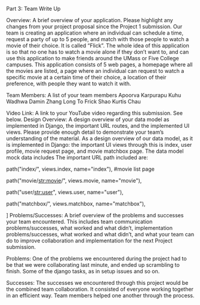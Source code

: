 Part 3: Team Write Up


Overview: A brief overview of your application. Please highlight any changes from your project proposal since the Project 1 submission.
Our team is creating an application where an individual can schedule a time, request a party of up to 5 people, and match with those people to watch a movie of their choice. It is called “Flick”. The whole idea of this application is so that no one has to watch a movie alone if they don’t want to, and can use this application to make friends around the UMass or Five College campuses. This application consists of 5 web pages, a homepage where all the movies are listed, a page where an individual can request to watch a specific movie at a certain time of their choice, a location of their preference, with people they want to watch it with.

Team Members: A list of your team members
Apoorva Karpurapu
Kuhu Wadhwa
Damin Zhang
Long To
Frick Shao
Kurtis Chau

Video Link: A link to your YouTube video regarding this submission. See below.
Design Overview: A design overview of your data model as implemented in Django, the important URL routes, and the implemented UI views. Please provide enough detail to demonstrate your team’s understanding of the material. 
As a design overview of our data model, as it is implemented in Django: the important UI views through this is index, user profile, movie request page, and movie matchbox page. The data model mock data includes The important URL path included are: 

   path("index/", views.index, name="index"), #movie list page


   path("movie/<str:movie>/", views.movie, name="movie"),


   path("user/<str:user>", views.user, name="user"),


   path("matchbox/", views.matchbox, name="matchbox"),


]
Problems/Successes: A brief overview of the problems and successes your team encountered. This includes team communication problems/successes, what worked and what didn’t, implementation problems/successes, what worked and what didn’t, and what your team can do to improve collaboration and implementation for the next Project submission.

Problems:
  One of the problems we encountered during the project had to be that we were collaborating last minute, and ended up scrambling to finish.
Some of the django tasks, as in setup issues and so on.

Successes:
 The successes we encountered through this project would be the combined team collaboration. It consisted of everyone working together in an efficient way.
Team members helped one another through the process.
